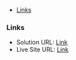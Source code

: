 - [Links](#links)

### Links

- Solution URL: [Link](https://www.frontendmentor.io/solutions/used-flexboxgrid-and-mobile-view-first-approach-H1E5Cjs4c)
- Live Site URL: [Link](https://resonant-semolina-7f3677.netlify.app/)
